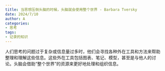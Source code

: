 ```yaml
---
title: 当思想压倒头脑的时候，头脑就会使用整个世界 - Barbara Tversky
date: 2024/7/10
author: A
categories:
- 思考
tags:
- 记录的知识
---
```

人们思考的问题过于复杂或信息量过多时，他们会寻找各种外在工具和方法来帮助整理和理解这些信息。这些外在工具包括图表、笔记、模型，甚至是与他人的讨论。头脑会借助“整个世界”的资源来更好地处理和组织信息。